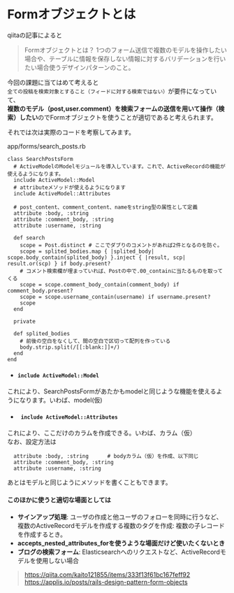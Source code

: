 # Formオブジェクトとは
qiitaの記事によると<br>
>Formオブジェクトとは？
1つのフォーム送信で複数のモデルを操作したい場合や、テーブルに情報を保存しない情報に対するバリデーションを行いたい場合使うデザインパターンのこと。

今回の課題に当てはめて考えると<br>
`全ての投稿を検索対象とすること（フィードに対する検索ではない）`が要件になっていて、<br>
**複数のモデル（post,user.comment）を検索フォームの送信を用いて操作（検索）したい**のでFormオブジェクトを使うことが適切であると考えられます。

それでは次は実際のコードを考察してみます。

app/forms/search_posts.rb
```
class SearchPostsForm
  # ActiveModelのModelモジュールを導入しています。これで、ActiveRecordの機能が使えるようになります。
  include ActiveModel::Model
  # attributeメソッドが使えるようになります
  include ActiveModel::Attributes

  # post_content、comment_content、nameをstring型の属性として定義
  attribute :body, :string
  attribute :comment_body, :string
  attribute :username, :string

  def search
    scope = Post.distinct # ここでダブりのコメントがあれば2件となるのを防ぐ。
    scope = splited_bodies.map { |splited_body| scope.body_contain(splited_body) }.inject { |result, scp| result.or(scp) } if body.present?
    # コメント検索欄が埋まっていれば、Postの中で.00_containに当たるものを取ってくる
    scope = scope.comment_body_contain(comment_body) if comment_body.present?
    scope = scope.username_contain(username) if username.present?
    scope
  end

  private

  def splited_bodies
    # 前後の空白をなくして、間の空白で区切って配列を作っている
    body.strip.split(/[[:blank:]]+/)
  end
end

```
- #### `include ActiveModel::Model`
これにより、SearchPostsFormがあたかもmodelと同じような機能を使えるようになります。いわば、model(仮)

- #### ` include ActiveModel::Attributes`
これにより、ここだけのカラムを作成できる。いわば、カラム（仮）<br>
なお、設定方法は
```
  attribute :body, :string      # bodyカラム（仮）を作成、以下同じ
  attribute :comment_body, :string
  attribute :username, :string
```
あとはモデルと同じようにメソッドを書くこともできます。

#### このほかに使うと適切な場面としては
- **サインアップ処理**: ユーザの作成と他ユーザのフォローを同時に行うなど、複数のActiveRecordモデルを作成する複数のタグを作成: 複数の子レコードを作成するとき。
- **accepts_nested_attributes_forを使うような場面だけど使いたくないとき**
- **ブログの検索フォーム**: Elasticsearchへのリクエストなど、ActiveRecordモデルを使用しない場合

>https://qiita.com/kaito121855/items/333f13f61bc167feff92 <br>
>https://applis.io/posts/rails-design-pattern-form-objects
